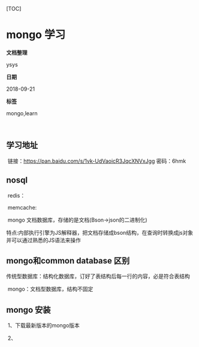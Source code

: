 [TOC]

# mongo 学习

**文档整理**

ysys

**日期**

2018-09-21

**标签**

mongo,learn

​	



## 学习地址

​	链接：https://pan.baidu.com/s/1vk-UdVaoicR3JqcXNVxJgg 密码：6hmk

## nosql

​	redis：

​	memcache:

​	mongo 文档数据库，存储的是文档(Bson->json的二进制化)

​	特点:内部执行引擎为JS解释器，把文档存储成bson结构，在查询时转换成js对象并可以通过熟悉的JS语法来操作



## mongo和common database 区别

​	传统型数据库：结构化数据库，订好了表结构后每一行的内容，必是符合表结构

​	mongo：文档型数据库，结构不固定



## mongo 安装

​	1、下载最新版本的mongo版本

​	2、